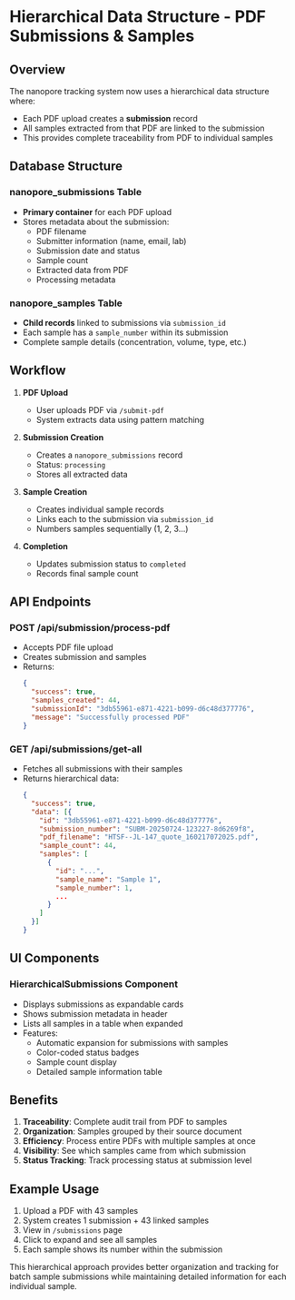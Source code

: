 # Hierarchical Data Structure - PDF Submissions & Samples

## Overview

The nanopore tracking system now uses a hierarchical data structure where:
- Each PDF upload creates a **submission** record
- All samples extracted from that PDF are linked to the submission
- This provides complete traceability from PDF to individual samples

## Database Structure

### nanopore_submissions Table
- **Primary container** for each PDF upload
- Stores metadata about the submission:
  - PDF filename
  - Submitter information (name, email, lab)
  - Submission date and status
  - Sample count
  - Extracted data from PDF
  - Processing metadata

### nanopore_samples Table
- **Child records** linked to submissions via `submission_id`
- Each sample has a `sample_number` within its submission
- Complete sample details (concentration, volume, type, etc.)

## Workflow

1. **PDF Upload**
   - User uploads PDF via `/submit-pdf`
   - System extracts data using pattern matching

2. **Submission Creation**
   - Creates a `nanopore_submissions` record
   - Status: `processing`
   - Stores all extracted data

3. **Sample Creation**
   - Creates individual sample records
   - Links each to the submission via `submission_id`
   - Numbers samples sequentially (1, 2, 3...)

4. **Completion**
   - Updates submission status to `completed`
   - Records final sample count

## API Endpoints

### POST /api/submission/process-pdf
- Accepts PDF file upload
- Creates submission and samples
- Returns:
  ```json
  {
    "success": true,
    "samples_created": 44,
    "submissionId": "3db55961-e871-4221-b099-d6c48d377776",
    "message": "Successfully processed PDF"
  }
  ```

### GET /api/submissions/get-all
- Fetches all submissions with their samples
- Returns hierarchical data:
  ```json
  {
    "success": true,
    "data": [{
      "id": "3db55961-e871-4221-b099-d6c48d377776",
      "submission_number": "SUBM-20250724-123227-8d6269f8",
      "pdf_filename": "HTSF--JL-147_quote_160217072025.pdf",
      "sample_count": 44,
      "samples": [
        {
          "id": "...",
          "sample_name": "Sample 1",
          "sample_number": 1,
          ...
        }
      ]
    }]
  }
  ```

## UI Components

### HierarchicalSubmissions Component
- Displays submissions as expandable cards
- Shows submission metadata in header
- Lists all samples in a table when expanded
- Features:
  - Automatic expansion for submissions with samples
  - Color-coded status badges
  - Sample count display
  - Detailed sample information table

## Benefits

1. **Traceability**: Complete audit trail from PDF to samples
2. **Organization**: Samples grouped by their source document
3. **Efficiency**: Process entire PDFs with multiple samples at once
4. **Visibility**: See which samples came from which submission
5. **Status Tracking**: Track processing status at submission level

## Example Usage

1. Upload a PDF with 43 samples
2. System creates 1 submission + 43 linked samples
3. View in `/submissions` page
4. Click to expand and see all samples
5. Each sample shows its number within the submission

This hierarchical approach provides better organization and tracking for batch sample submissions while maintaining detailed information for each individual sample. 